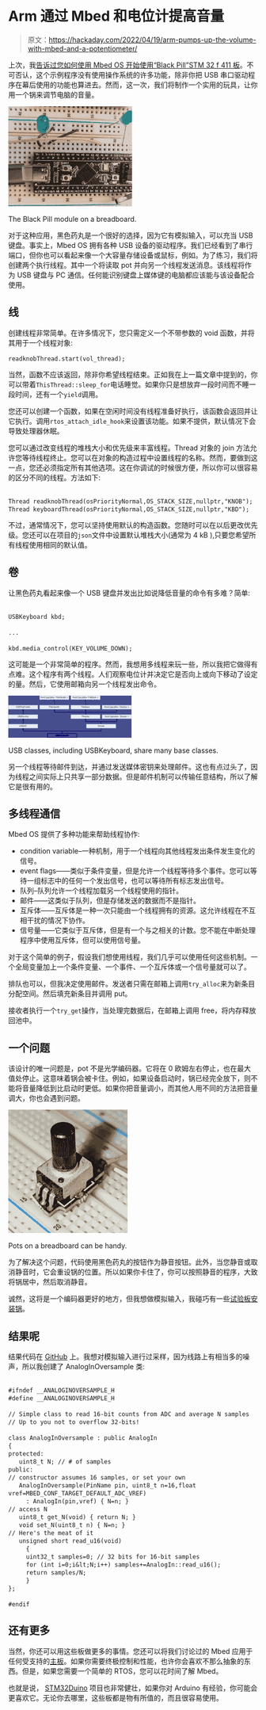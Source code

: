 # Arm 通过 Mbed 和电位计提高音量

> 原文：<https://hackaday.com/2022/04/19/arm-pumps-up-the-volume-with-mbed-and-a-potentiometer/>

上次，我[告诉过您如何使用 Mbed OS 开始使用“Black Pill”STM 32 f 411 板](https://hackaday.com/2022/04/13/arming-with-an-os/)。不可否认，这个示例程序没有使用操作系统的许多功能，除非你把 USB 串口驱动程序在幕后使用的功能也算进去。然而，这一次，我们将制作一个实用的玩具，让你用一个锅来调节电脑的音量。

[![](img/22d8aea0c09353d4b513778985983622.png)](https://hackaday.com/wp-content/uploads/2022/04/bp.jpg)

The Black Pill module on a breadboard.

对于这种应用，黑色药丸是一个很好的选择，因为它有模拟输入，可以充当 USB 键盘。事实上，Mbed OS 拥有各种 USB 设备的驱动程序。我们已经看到了串行端口，但你也可以看起来像一个大容量存储设备或鼠标，例如。为了练习，我们将创建两个执行线程。其中一个将读取 pot 并向另一个线程发送消息。该线程将作为 USB 键盘与 PC 通信。任何能识别键盘上媒体键的电脑都应该能与该设备配合使用。

## 线

创建线程非常简单。在许多情况下，您只需定义一个不带参数的 void 函数，并将其用于一个线程对象:

```
readknobThread.start(vol_thread);
```

当然，函数不应该返回，除非你希望线程结束。正如我在上一篇文章中提到的，你可以带着`ThisThread::sleep_for`电话睡觉。如果你只是想放弃一段时间而不睡一段时间，还有一个`yield`调用。

您还可以创建一个函数，如果在空闲时间没有线程准备好执行，该函数会返回并让它执行。调用`rtos_attach_idle_hook`来设置该功能。如果不提供，默认情况下会导致处理器休眠。

您可以通过改变线程的堆栈大小和优先级来丰富线程。Thread 对象的 join 方法允许您等待线程终止。您可以在对象的构造过程中设置线程的名称。然而，要做到这一点，您还必须指定所有其他选项。这在你调试的时候很方便，所以你可以很容易的区分不同的线程。方法如下:

```

Thread readknobThread(osPriorityNormal,OS_STACK_SIZE,nullptr,"KNOB");
Thread keyboardThread(osPriorityNormal,OS_STACK_SIZE,nullptr,"KBD");

```

不过，通常情况下，您可以坚持使用默认的构造函数。您随时可以在以后更改优先级。您还可以在项目的`json`文件中设置默认堆栈大小(通常为 4 kB ),只要您希望所有线程使用相同的默认值。

## 卷

让黑色药丸看起来像一个 USB 键盘并发出比如说降低音量的命令有多难？简单:

```

USBKeyboard kbd;

...

kbd.media_control(KEY_VOLUME_DOWN);

```

这可能是一个非常简单的程序。然而，我想用多线程来玩一些，所以我把它做得有点难。这个程序有两个线程。人们观察电位计并决定它是否向上或向下移动了设定的量。然后，它使用邮箱向另一个线程发出命令。

[![](img/73c2fbb1dfad7def840fa09bd17d9432.png)](https://hackaday.com/wp-content/uploads/2022/04/usbk.png)

USB classes, including USBKeyboard, share many base classes.

另一个线程等待邮件到达，并通过发送媒体密钥来处理邮件。这也有点过头了，因为线程之间实际上只共享一部分数据。但是邮件机制可以传输任意结构，所以了解它是很有用的。

## 多线程通信

Mbed OS 提供了多种功能来帮助线程协作:

*   condition variable–一种机制，用于一个线程向其他线程发出条件发生变化的信号。
*   event flags——类似于条件变量，但是允许一个线程等待多个事件。您可以等待一组标志中的任何一个发出信号，也可以等待所有标志发出信号。
*   队列–队列允许一个线程加载另一个线程使用的指针。
*   邮件——这类似于队列，但是存储发送的数据而不是指针。
*   互斥体——互斥体是一种一次只能由一个线程拥有的资源。这允许线程在不互相干扰的情况下协作。
*   信号量——它类似于互斥体，但是有一个与之相关的计数。您不能在中断处理程序中使用互斥体，但可以使用信号量。

对于这个简单的例子，假设我们想使用线程，我们几乎可以使用任何这些机制。一个全局变量加上一个条件变量、一个事件、一个互斥体或一个信号量就可以了。

排队也可以，但我决定使用邮件。发送者只需在邮箱上调用`try_alloc`来为新条目分配空间。然后填充新条目并调用 put。

接收者执行一个`try_get`操作，当处理完数据后，在邮箱上调用 free，将内存释放回池中。

## 一个问题

该设计的唯一问题是，pot 不是光学编码器。它将在 0 欧姆左右停止，也在最大值处停止。这意味着锅会被卡住。例如，如果设备启动时，锅已经完全放下，则不能将音量降低到比启动时更低。如果你把音量调小，而其他人用不同的方法把音量调大，你也会遇到问题。

[![](img/56112193db4957ecab55a42a5e3b8eca.png)](https://hackaday.com/wp-content/uploads/2022/04/pot.jpg)

Pots on a breadboard can be handy.

为了解决这个问题，代码使用黑色药丸的按钮作为静音按钮。此外，当您静音或取消静音时，它会重设锅的位置。所以如果你卡住了，你可以按照静音的程序，大致将锅居中，然后取消静音。

诚然，这将是一个编码器更好的地方，但我想做模拟输入，我碰巧有一些[试验板安装锅](https://hackaday.com/2015/08/24/breadboards-go-to-pot/)。

## 结果呢

结果代码在 [GitHub](https://github.com/wd5gnr/MbedMediaVolume) 上。我想对模拟输入进行过采样，因为线路上有相当多的噪声，所以我创建了 AnalogInOversample 类:

```

#ifndef __ANALOGINOVERSAMPLE_H
#define __ANALOGINOVERSAMPLE_H

// Simple class to read 16-bit counts from ADC and average N samples
// Up to you not to overflow 32-bits!

class AnalogInOversample : public AnalogIn
{
protected:
   uint8_t N; // # of samples
public:
// constructor assumes 16 samples, or set your own
   AnalogInOversample(PinName pin, uint8_t n=16,float vref=MBED_CONF_TARGET_DEFAULT_ADC_VREF)
     : AnalogIn(pin,vref) { N=n; }
// access N
   uint8_t get_N(void) { return N; }
   void set_N(uint8_t n) { N=n; }
// Here's the meat of it
   unsigned short read_u16(void)
     {
     uint32_t samples=0; // 32 bits for 16-bit samples
     for (int i=0;i&lt;N;i++) samples+=AnalogIn::read_u16();
     return samples/N;
     }
};

#endif

```

## 还有更多

当然，你还可以用这些板做更多的事情。您还可以将我们讨论过的 Mbed 应用于任何受支持的[主板](https://os.mbed.com/platforms/)。如果你需要终极控制和性能，也许你会喜欢不那么抽象的东西。但是，如果您需要一个简单的 RTOS，您可以花时间了解 Mbed。

也就是说， [STM32Duino](https://stm32duinoforum.com/forum/wiki_subdomain/index_title_Black_Pill.html) 项目也非常健壮，如果你对 Arduino 有经验，你可能会更喜欢它。无论你去哪里，这些板都是物有所值的，而且很容易使用。